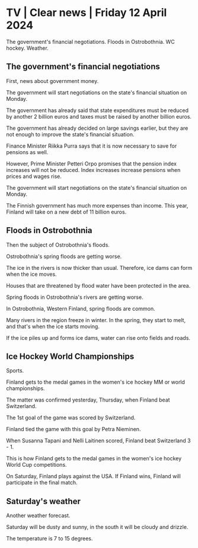 # TV \| Clear news \| Friday 12 April 2024

The government's financial negotiations. Floods in Ostrobothnia. WC hockey. Weather.

## The government's financial negotiations

First, news about government money.

The government will start negotiations on the state's financial situation on Monday.

The government has already said that state expenditures must be reduced by another 2 billion euros and taxes must be raised by another billion euros.

The government has already decided on large savings earlier, but they are not enough to improve the state's financial situation.

Finance Minister Riikka Purra says that it is now necessary to save for pensions as well.

However, Prime Minister Petteri Orpo promises that the pension index increases will not be reduced. Index increases increase pensions when prices and wages rise.

The government will start negotiations on the state's financial situation on Monday.

The Finnish government has much more expenses than income. This year, Finland will take on a new debt of 11 billion euros.

## Floods in Ostrobothnia

Then the subject of Ostrobothnia's floods.

Ostrobothnia's spring floods are getting worse.

The ice in the rivers is now thicker than usual. Therefore, ice dams can form when the ice moves.

Houses that are threatened by flood water have been protected in the area.

Spring floods in Ostrobothnia's rivers are getting worse.

In Ostrobothnia, Western Finland, spring floods are common.

Many rivers in the region freeze in winter. In the spring, they start to melt, and that's when the ice starts moving.

If the ice piles up and forms ice dams, water can rise onto fields and roads.

## Ice Hockey World Championships

Sports.

Finland gets to the medal games in the women's ice hockey MM or world championships.

The matter was confirmed yesterday, Thursday, when Finland beat Switzerland.

The 1st goal of the game was scored by Switzerland.

Finland tied the game with this goal by Petra Nieminen.

When Susanna Tapani and Nelli Laitinen scored, Finland beat Switzerland 3 - 1.

This is how Finland gets to the medal games in the women's ice hockey World Cup competitions.

On Saturday, Finland plays against the USA. If Finland wins, Finland will participate in the final match.

## Saturday's weather

Another weather forecast.

Saturday will be dusty and sunny, in the south it will be cloudy and drizzle.

The temperature is 7 to 15 degrees.

